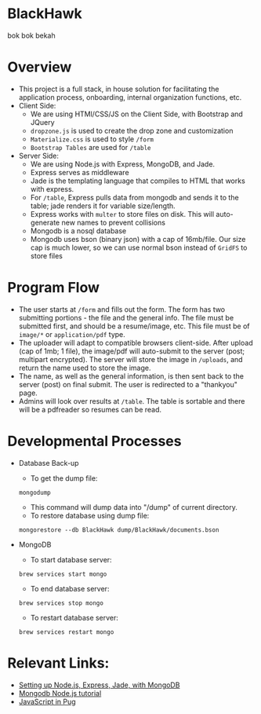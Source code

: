 # BlackHawk
bok bok bekah

# Overview
* This project is a full stack, in house solution for facilitating the application process, onboarding, internal organization functions, etc. 
* Client Side:
  * We are using HTMl/CSS/JS on the Client Side, with Bootstrap and JQuery
  * `dropzone.js` is used to create the drop zone and customization
  * `Materialize.css` is used to style `/form`
  * `Bootstrap Tables` are used for `/table`
* Server Side:
  * We are using Node.js with Express, MongoDB, and Jade. 
  * Express serves as middleware
  * Jade is the templating language that compiles to HTML that works with express. 
  * For `/table`, Express pulls data from mongodb and sends it to the table; jade renders it for variable size/length.
  * Express works with `multer` to store files on disk. This will auto-generate new names to prevent collisions
  * Mongodb is a nosql database
  * Mongodb uses bson (binary json) with a cap of 16mb/file. Our size cap is much lower, so we can use normal bson instead of `GridFS` to store files


# Program Flow
* The user starts at `/form` and fills out the form. The form has two submitting portions - the file and the general info. The file must be submitted first,
and should be a resume/image, etc. This file must be of `image/*` or `application/pdf` type. 
* The uploader will adapt to compatible browsers client-side. After upload (cap of 1mb; 1 file), the image/pdf will auto-submit to the server (post; multipart encrypted). 
The server will store the image in `/uploads`, and return the name used to store the image.
* The name, as well as the general information, is then sent back to the server (post) on final submit. The user is redirected to a "thankyou" page.
* Admins will look over results at `/table`. The table is sortable and there will be a pdfreader so resumes can be read. 

# Developmental Processes

* Database Back-up
  * To get the dump file:
  ```
  mongodump
  ```
  * This command will dump data into "/dump" of current directory.
  * To restore database using dump file:
  ```
  mongorestore --db BlackHawk dump/BlackHawk/documents.bson 
  ```

* MongoDB
  * To start database server:
  ```
  brew services start mongo
  ```
  * To end database server:
  ```
  brew services stop mongo
  ```
  * To restart database server:
  ```
  brew services restart mongo
  ```

# Relevant Links:
* [Setting up Node.js, Express, Jade, with MongoDB](http://cwbuecheler.com/web/tutorials/2013/node-express-mongo/)
* [Mongodb Node.js tutorial](https://mongodb.github.io/node-mongodb-native/2.2/quick-start/)
* [JavaScript in Pug](https://pugjs.org/language/inheritance.html)

